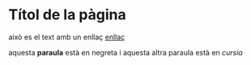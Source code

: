 # Títol de la pàgina

això es el text amb un enllaç [enllaç](http://example.cat)

aquesta **paraula** està en negreta i aquesta altra paraula està en *cursia*
